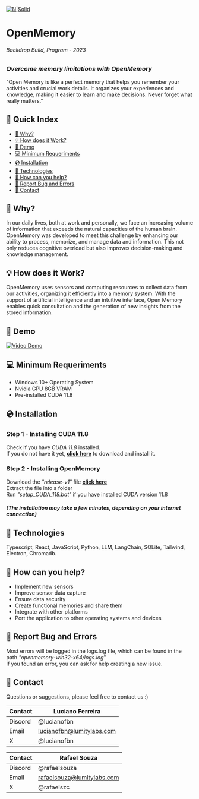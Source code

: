 [![N|Solid](https://i.imgur.com/AJI1boN.png)](https://www.lumitylabs.com)
# OpenMemory
###### Backdrop Build, Program - 2023  
### _Overcome memory limitations with OpenMemory_
"Open Memory is like a perfect memory that helps you remember your activities and crucial work details. It organizes your experiences and knowledge, making it easier to learn and make decisions. Never forget what really matters."


## 📖 Quick Index
- [🔎 Why?](#-why)
- [💡 How does it Work?](#-how-does-it-work)
- [🎥 Demo](#-demo)
- [💻 Minimum Requeriments](#-minimum-requeriments)
- [💿 Installation](#-installation)
- [🔧 Technologies](#-technologies)
- [🚀 How can you help?](#-how-can-you-help)
- [🐞 Report Bug and Errors](#-report-bug-and-errors)
- [📧 Contact](#-contact)
 
## 🔎 Why? 
In our daily lives, both at work and personally, we face an increasing volume of information that exceeds the natural capacities of the human brain. OpenMemory was developed to meet this challenge by enhancing our ability to process, memorize, and manage data and information. This not only reduces cognitive overload but also improves decision-making and knowledge management.

## 💡 How does it Work?  
OpenMemory uses sensors and computing resources to collect data from our activities, organizing it efficiently into a memory system. With the support of artificial intelligence and an intuitive interface, Open Memory enables quick consultation and the generation of new insights from the stored information.

## 🎥 Demo
[![Video Demo](https://i.imgur.com/AJI1boN.png)](#)

## 💻 Minimum Requeriments
- Windows 10+ Operating System
- Nvidia GPU 8GB VRAM
- Pre-installed CUDA 11.8

## 💿 Installation
### **Step 1 - Installing CUDA 11.8**  
Check if you have _CUDA 11.8_ installed.  
If you do not have it yet, **[click here](https://developer.nvidia.com/cuda-11-8-0-download-archive?target_os=Windows)** to download and install it.

### **Step 2 - Installing OpenMemory**  
Download the _"release-v1"_ file **[click here](https://developer.nvidia.com/cuda-11-8-0-download-archive?target_os=Windows)**  
Extract the file into a folder  
Run _"setup_CUDA_118.bat"_ if you have installed CUDA version 11.8  
##### _(The installation may take a few minutes, depending on your internet connection)_  

## 🔧 Technologies
Typescript, React, JavaScript, Python, LLM, LangChain, SQLite, Tailwind, Electron, Chromadb.

## 🚀 How can you help?
- Implement new sensors
- Improve sensor data capture
- Ensure data security
- Create functional memories and share them
- Integrate with other platforms
- Port the application to other operating systems and devices

## 🐞 Report Bug and Errors
Most errors will be logged in the logs.log file, which can be found in the path _"openmemory-win32-x64/logs.log_"  
If you found an error, you can ask for help creating a new issue.


## 📧 Contact
Questions or suggestions, please feel free to contact us :)  

| Contact | Luciano Ferreira |
| ------ | ------ |
| Discord | @lucianofbn |
| Email | lucianofbn@lumitylabs.com |
| X | @lucianofbn |

| Contact | Rafael Souza | 
| ------ | ------ |
| Discord | @rafaelsouza |
| Email | rafaelsouza@lumitylabs.com |
| X | @rafaelszc |
